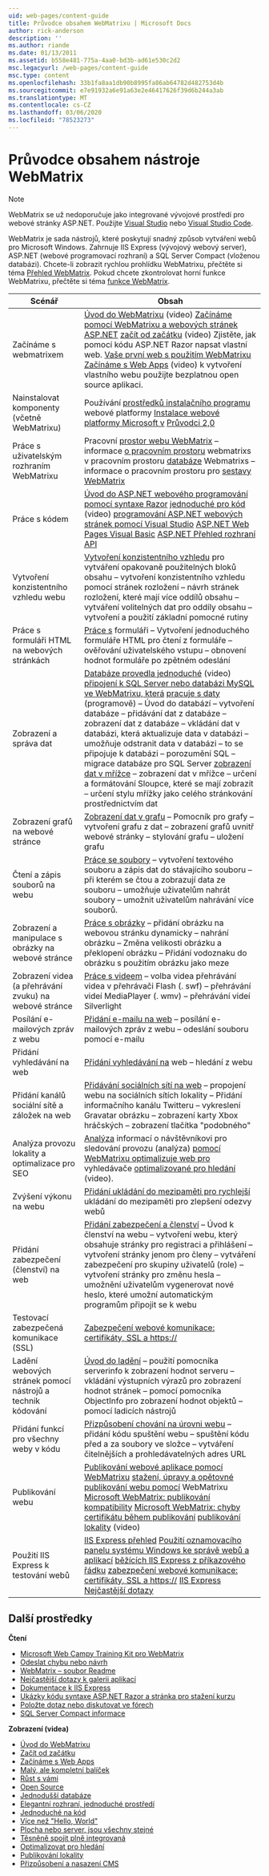 ```yaml
---
uid: web-pages/content-guide
title: Průvodce obsahem WebMatrixu | Microsoft Docs
author: rick-anderson
description: ''
ms.author: riande
ms.date: 01/13/2011
ms.assetid: b558e481-775a-4aa0-bd3b-ad61e530c2d2
msc.legacyurl: /web-pages/content-guide
msc.type: content
ms.openlocfilehash: 33b1fa8aa1db90b8995fa86ab64782d482753d4b
ms.sourcegitcommit: e7e91932a6e91a63e2e46417626f39d6b244a3ab
ms.translationtype: MT
ms.contentlocale: cs-CZ
ms.lasthandoff: 03/06/2020
ms.locfileid: "78523273"
---
```

# <a name="webmatrix-content-guide"></a>Průvodce obsahem nástroje WebMatrix

> [!NOTE] 
> WebMatrix se už nedoporučuje jako integrované vývojové prostředí pro webové stránky ASP.NET. Použijte [Visual Studio](xref:aspnet/web-pages/overview/getting-started/program-asp-net-web-pages-in-visual-studio) nebo [Visual Studio Code](https://code.visualstudio.com/).

WebMatrix je sada nástrojů, které poskytují snadný způsob vytváření webů pro Microsoft Windows. Zahrnuje IIS Express (vývojový webový server), ASP.NET (webové programovací rozhraní) a SQL Server Compact (vloženou databázi). Chcete-li zobrazit rychlou prohlídku WebMatrixu, přečtěte si téma [Přehled WebMatrix](https://www.microsoft.com/web/webmatrix/). Pokud chcete zkontrolovat horní funkce WebMatrixu, přečtěte si téma [funkce WebMatrix](https://www.microsoft.com/web/webmatrix/features/).

| **Scénář** | **Obsah** |
| --- | --- |
| Začínáme s webmatrixem | [Úvod do WebMatrixu](https://mediadl.microsoft.com/mediadl/www/s/silverlight/video/web/webmatrix/intro.mp4) (video) [Začínáme pomocí WebMatrixu a webových stránek ASP.NET](https://go.microsoft.com/fwlink/?LinkId=202889) [začít od začátku](https://mediadl.microsoft.com/mediadl/www/s/silverlight/video/web/webmatrix/walkthrough1b.mp4) (video) Zjistěte, jak pomocí kódu ASP.NET Razor napsat vlastní web. [Vaše první web s použitím WebMatrixu](https://go.microsoft.com/fwlink/?LinkId=208553) [Začínáme s Web Apps](https://mediadl.microsoft.com/mediadl/www/s/silverlight/video/web/webmatrix/walkthrough2b.mp4) (video) k vytvoření vlastního webu použijte bezplatnou open source aplikaci. |
| Nainstalovat komponenty (včetně WebMatrixu) | Používání [prostředků instalačního programu](https://www.iis.net/learn/install/web-platform-installer/web-platform-installer-resources) webové platformy [Instalace webové platformy Microsoft v](https://www.iis.net/learn/install/web-platform-installer/using-the-microsoft-web-platform-installer) [Průvodci 2,0](https://www.iis.net/learn/install/web-platform-installer/web-platform-installer-20-walkthrough) |
| Práce s uživatelským rozhraním WebMatrixu | Pracovní [prostor webu WebMatrix](https://go.microsoft.com/fwlink/?LinkId=208788) – informace [o pracovním prostoru](https://go.microsoft.com/fwlink/?LinkId=208787) webmatrixs v pracovním prostoru [databáze](https://go.microsoft.com/fwlink/?LinkId=208786) Webmatrixs – informace o pracovním prostoru pro [sestavy WebMatrix](https://go.microsoft.com/fwlink/?LinkId=208789) |
| Práce s kódem | [Úvod do ASP.NET webového programování pomocí syntaxe Razor](https://go.microsoft.com/fwlink/?LinkId=202890) [jednoduché pro kód](https://mediadl.microsoft.com/mediadl/www/s/silverlight/video/web/webmatrix/webx-aspnetpages.mp4) (video) [programování ASP.NET webových stránek pomocí Visual Studio](https://go.microsoft.com/fwlink/?LinkId=205854) [ASP.NET Web Pages Visual Basic](https://go.microsoft.com/fwlink/?LinkId=202908) [ASP.NET Přehled rozhraní API](https://go.microsoft.com/fwlink/?LinkId=202907) |
| Vytvoření konzistentního vzhledu webu | [Vytvoření konzistentního vzhledu](https://go.microsoft.com/fwlink/?LinkId=202891) pro vytváření opakovaně použitelných bloků obsahu – vytvoření konzistentního vzhledu pomocí stránek rozložení – návrh stránek rozložení, které mají více oddílů obsahu – vytváření volitelných dat pro oddíly obsahu – vytvoření a použití základní pomocné rutiny |
| Práce s formuláři HTML na webových stránkách | [Práce s](https://go.microsoft.com/fwlink/?LinkId=202892) formuláři – Vytvoření jednoduchého formuláře HTML pro čtení z formuláře – ověřování uživatelského vstupu – obnovení hodnot formuláře po zpětném odeslání |
| Zobrazení a správa dat | [Databáze provedla jednoduché](https://mediadl.microsoft.com/mediadl/www/s/silverlight/video/web/webmatrix/webx-databases.mp4) (video) [připojení k SQL Server nebo databázi MySQL ve WebMatrixu, která](https://go.microsoft.com/fwlink/?LinkId=208661) [pracuje s daty](https://go.microsoft.com/fwlink/?LinkId=202893) (programově) – Úvod do databází – vytvoření databáze – přidávání dat z databáze – zobrazení dat z databáze – vkládání dat v databázi, která aktualizuje data v databázi – umožňuje odstranit data v databázi – to se připojuje k databázi – porozumění SQL – migrace databáze pro SQL Server [zobrazení dat v mřížce](https://go.microsoft.com/fwlink/?LinkId=202894) – zobrazení dat v mřížce – určení a formátování Sloupce, které se mají zobrazit – určení stylu mřížky jako celého stránkování prostřednictvím dat |
| Zobrazení grafů na webové stránce | [Zobrazení dat v grafu](https://go.microsoft.com/fwlink/?LinkId=202895) – Pomocník pro grafy – vytvoření grafu z dat – zobrazení grafů uvnitř webové stránky – stylování grafu – uložení grafu |
| Čtení a zápis souborů na webu | [Práce se soubory](https://go.microsoft.com/fwlink/?LinkId=202896) – vytvoření textového souboru a zápis dat do stávajícího souboru – při kterém se čtou a zobrazují data ze souboru – umožňuje uživatelům nahrát soubory – umožnit uživatelům nahrávání více souborů. |
| Zobrazení a manipulace s obrázky na webové stránce | [Práce s obrázky](https://go.microsoft.com/fwlink/?LinkId=202897) – přidání obrázku na webovou stránku dynamicky – nahrání obrázku – Změna velikosti obrázku a překlopení obrázku – Přidání vodoznaku do obrázku s použitím obrázku jako meze |
| Zobrazení videa (a přehrávání zvuku) na webové stránce | [Práce s videem](https://go.microsoft.com/fwlink/?LinkId=202898) – volba videa přehrávání videa v přehrávači Flash (. swf) – přehrávání videí MediaPlayer (. wmv) – přehrávání videí Silverlight |
| Posílání e-mailových zpráv z webu | [Přidání e-mailu na web](https://go.microsoft.com/fwlink/?LinkId=202899) – posílání e-mailových zpráv z webu – odeslání souboru pomocí e-mailu |
| Přidání vyhledávání na web | [Přidání vyhledávání na](https://go.microsoft.com/fwlink/?LinkId=202900) web – hledání z webu |
| Přidání kanálů sociální sítě a záložek na web | [Přidávání sociálních sítí na web](https://go.microsoft.com/fwlink/?LinkId=202901) – propojení webu na sociálních sítích lokality – Přidání informačního kanálu Twitteru – vykreslení Gravatar obrázku – zobrazení karty Xbox hráčských – zobrazení tlačítka "podobného" |
| Analýza provozu lokality a optimalizace pro SEO | [Analýza](https://go.microsoft.com/fwlink/?LinkId=202902) informací o návštěvníkovi pro sledování provozu (analýza) [pomocí WebMatrixu optimalizuje web pro](https://go.microsoft.com/fwlink/?LinkId=202953) vyhledávače [optimalizované pro hledání](https://mediadl.microsoft.com/mediadl/www/s/silverlight/video/web/webmatrix/webx-seo.mp4) (video). |
| Zvýšení výkonu na webu | [Přidání ukládání do mezipaměti pro rychlejší](https://go.microsoft.com/fwlink/?LinkId=202903) ukládání do mezipaměti pro zlepšení odezvy webů |
| Přidání zabezpečení (členství) na web | [Přidání zabezpečení a členství](https://go.microsoft.com/fwlink/?LinkId=202904) – Úvod k členství na webu – vytvoření webu, který obsahuje stránky pro registraci a přihlášení – vytvoření stránky jenom pro členy – vytváření zabezpečení pro skupiny uživatelů (role) – vytvoření stránky pro změnu hesla – umožnění uživatelům vygenerovat nové heslo, které umožní automatickým programům připojit se k webu |
| Testovací zabezpečená komunikace (SSL) | [Zabezpečení webové komunikace: certifikáty, SSL a https://](https://go.microsoft.com/fwlink/?LinkId=208660) |
| Ladění webových stránek pomocí nástrojů a technik kódování | [Úvod do ladění](https://go.microsoft.com/fwlink/?LinkId=202905) – použití pomocníka serverinfo k zobrazení hodnot serveru – vkládání výstupních výrazů pro zobrazení hodnot stránek – pomocí pomocníka ObjectInfo pro zobrazení hodnot objektů – pomocí ladicích nástrojů |
| Přidání funkcí pro všechny weby v kódu | [Přizpůsobení chování na úrovni webu](https://go.microsoft.com/fwlink/?LinkId=202906) – přidání kódu spuštění webu – spuštění kódu před a za soubory ve složce – vytváření čitelnějších a prohledávatelných adres URL |
| Publikování webu | [Publikování webové aplikace pomocí WebMatrixu](https://go.microsoft.com/fwlink/?LinkId=202954) [stažení, úpravy a opětovné publikování webu pomocí](https://go.microsoft.com/?linkid=9751042) WebMatrixu [Microsoft WebMatrix: publikování kompatibility](https://www.iis.net/learn/develop/troubleshooting-webmatrix/microsoft-webmatrix-publish-compatibility) [Microsoft WebMatrix: chyby certifikátu během publikování](https://www.iis.net/learn/develop/troubleshooting-webmatrix/microsoft-webmatrix-certificate-errors-during-publishing) [publikování lokality](https://mediadl.microsoft.com/mediadl/www/s/silverlight/video/web/webmatrix/webx-publish.mp4) (video) |
| Použití IIS Express k testování webů | [IIS Express přehled](https://www.iis.net/learn/extensions/introduction-to-iis-express/iis-express-overview) [Použití oznamovacího panelu systému Windows ke správě webů a aplikací](https://www.iis.net/learn/extensions/using-iis-express/using-the-windows-system-tray-to-manage-websites-and-applications) [běžících IIS Express z příkazového řádku](https://www.iis.net/learn/extensions/using-iis-express/running-iis-express-from-the-command-line) [zabezpečení webové komunikace: certifikáty, SSL a https://](https://go.microsoft.com/fwlink/?LinkId=208660) [IIS Express Nejčastější dotazy](https://www.iis.net/learn/extensions/introduction-to-iis-express/iis-express-faq) |

## <a name="additional-resources"></a>Další prostředky

**Čtení**

- [Microsoft Web Campy Training Kit pro WebMatrix](http://trainingkit.webcamps.ms/WebMatrix.htm)
- [Odeslat chybu nebo návrh](https://go.microsoft.com/fwlink/?LinkId=195940)
- [WebMatrix – soubor Readme](readme/index.md)
- [Nejčastější dotazy k galerii aplikací](https://go.microsoft.com/fwlink/?LinkId=196179)
- [Dokumentace k IIS Express](https://go.microsoft.com/fwlink/?LinkID=195075)
- [Ukázky kódu syntaxe ASP.NET Razor a stránka pro stažení kurzu](https://go.microsoft.com/fwlink/?LinkId=208516)
- [Položte dotaz nebo diskutovat ve fórech](https://forums.asp.net/1224.aspx)
- [SQL Server Compact informace](https://go.microsoft.com/fwlink/?LinkId=195939)

**Zobrazení (videa)**

- [Úvod do WebMatrixu](https://mediadl.microsoft.com/mediadl/www/s/silverlight/video/web/webmatrix/intro.mp4)
- [Začít od začátku](https://mediadl.microsoft.com/mediadl/www/s/silverlight/video/web/webmatrix/walkthrough1b.mp4)
- [Začínáme s Web Apps](https://mediadl.microsoft.com/mediadl/www/s/silverlight/video/web/webmatrix/walkthrough2b.mp4)
- [Malý, ale kompletní balíček](https://mediadl.microsoft.com/mediadl/www/s/silverlight/video/web/webmatrix/webx-compact.mp4)
- [Růst s vámi](https://mediadl.microsoft.com/mediadl/www/s/silverlight/video/web/webmatrix/webx-extend.mp4)
- [Open Source](https://mediadl.microsoft.com/mediadl/www/s/silverlight/video/web/webmatrix/webx-webapps-b.mp4)
- [Jednodušší databáze](https://mediadl.microsoft.com/mediadl/www/s/silverlight/video/web/webmatrix/webx-databases.mp4)
- [Elegantní rozhraní, jednoduché prostředí](https://mediadl.microsoft.com/mediadl/www/s/silverlight/video/web/webmatrix/webx-ux.mp4)
- [Jednoduché na kód](https://mediadl.microsoft.com/mediadl/www/s/silverlight/video/web/webmatrix/webx-aspnetpages.mp4)
- [Více než "Hello, World"](https://mediadl.microsoft.com/mediadl/www/s/silverlight/video/web/webmatrix/webx-helpers.mp4)
- [Plocha nebo server, jsou všechny stejné](https://mediadl.microsoft.com/mediadl/www/s/silverlight/video/web/webmatrix/webx-enviroment.mp4)
- [Těsněně spojit plně integrovaná](https://mediadl.microsoft.com/mediadl/www/s/silverlight/video/web/webmatrix/webx-integrated.mp4)
- [Optimalizovat pro hledání](https://mediadl.microsoft.com/mediadl/www/s/silverlight/video/web/webmatrix/webx-seo.mp4)
- [Publikování lokality](https://mediadl.microsoft.com/mediadl/www/s/silverlight/video/web/webmatrix/webx-publish.mp4)
- [Přizpůsobení a nasazení CMS](https://mediadl.microsoft.com/mediadl/www/s/silverlight/video/web/webmatrix/walkthrough2b.mp4)
